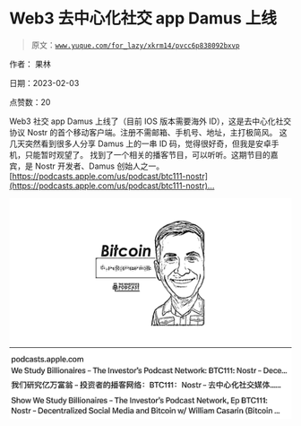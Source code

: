 # Web3 去中心化社交 app Damus 上线

> 原文：[`www.yuque.com/for_lazy/xkrm14/pvcc6p838092bxvp`](https://www.yuque.com/for_lazy/xkrm14/pvcc6p838092bxvp)



作者： 果林 

日期：2023-02-03 

点赞数：20 

Web3 社交 app Damus 上线了（目前 IOS 版本需要海外 ID），这是去中心化社交协议 Nostr 的首个移动客户端。注册不需邮箱、手机号、地址，主打极简风。 这几天突然看到很多人分享 Damus 上的一串 ID 码，觉得很好奇，但我是安卓手机，只能暂时观望了。 找到了一个相关的播客节目，可以听听。这期节目的嘉宾，是 Nostr 开发者、Damus 创始人之一。 [[https://podcasts.apple.com/us/podcast/btc111-nostr](https://podcasts.apple.com/us/podcast/btc111-nostr)... ]([https://podcasts.apple.com/us/podcast/btc111-nostr-decentralized-social-](https://podcasts.apple.com/us/podcast/btc111-nostr-decentralized-social-)media-and-bitcoin-w/id928933489?i=1000592255327) 

![](img/c1ee149d17024c975c1da73ff37b85f0.png) 


